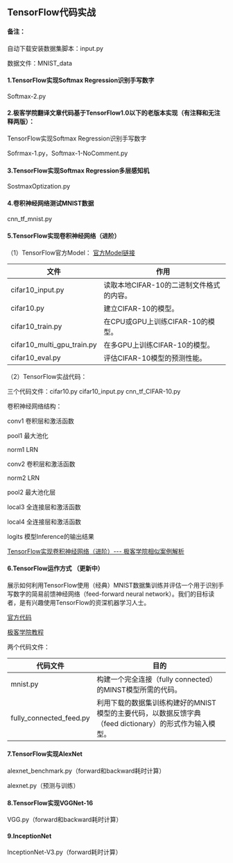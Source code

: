 TensorFlow代码实战
--------------------------

#### 备注：
自动下载安装数据集脚本：input.py

数据文件：MNIST_data

#### 1.TensorFlow实现Softmax Regression识别手写数字

Softmax-2.py

#### 2.极客学院翻译文章代码基于TensorFlow1.0以下的老版本实现（有注释和无注释两版）：

TensorFlow实现Softmax Regression识别手写数字

Sofrmax-1.py，Softmax-1-NoComment.py

#### 3.TensorFlow实现Softmax Regression多层感知机
SostmaxOptization.py

#### 4.卷积神经网络测试MNIST数据
cnn_tf_mnist.py

#### 5.TensorFlow实现卷积神经网络（进阶）

（1）TensorFlow官方Model：
[官方Model链接](https://github.com/tensorflow/models/tree/master/tutorials/image/cifar10)


文件 |		作用
---|---
cifar10_input.py | 读取本地CIFAR-10的二进制文件格式的内容。
cifar10.py | 建立CIFAR-10的模型。
cifar10_train.py | 在CPU或GPU上训练CIFAR-10的模型。
cifar10_multi_gpu_train.py | 在多GPU上训练CIFAR-10的模型。
cifar10_eval.py | 评估CIFAR-10模型的预测性能。



（2）TensorFlow实战代码：

三个代码文件：cifar10.py cifar10_input.py cnn_tf_CIFAR-10.py

卷积神经网络结构：

conv1 卷积层和激活函数

pool1 最大池化

norm1 LRN

conv2 卷积层和激活函数

norm2 LRN

pool2 最大池化层

local3 全连接层和激活函数

local4 全连接层和激活函数

logits 模型Inference的输出结果

[TensorFlow实现卷积神经网络（进阶）--- 极客学院相似案例解析](http://wiki.jikexueyuan.com/project/tensorflow-zh/tutorials/deep_cnn.html)

	
#### 6.TensorFlow运作方式 （更新中）
展示如何利用TensorFlow使用（经典）MNIST数据集训练并评估一个用于识别手写数字的简易前馈神经网络（feed-forward neural network）。我们的目标读者，是有兴趣使用TensorFlow的资深机器学习人士。

[官方代码](https://github.com/tensorflow/tensorflow/tree/master/tensorflow/examples/tutorials/mnist)

[极客学院教程](http://wiki.jikexueyuan.com/project/tensorflow-zh/tutorials/mnist_tf.html)

两个代码文件：

代码文件 | 目的
---|---
mnist.py | 构建一个完全连接（fully connected）的MINST模型所需的代码。
fully_connected_feed.py | 利用下载的数据集训练构建好的MNIST模型的主要代码，以数据反馈字典（feed dictionary）的形式作为输入模型。
#### 7.TensorFlow实现AlexNet

alexnet_benchmark.py（forward和backward耗时计算）

alexnet.py（预测与训练）

#### 8.TensorFlow实现VGGNet-16

VGG.py（forward和backward耗时计算）

#### 9.InceptionNet

InceptionNet-V3.py（forward耗时计算）


